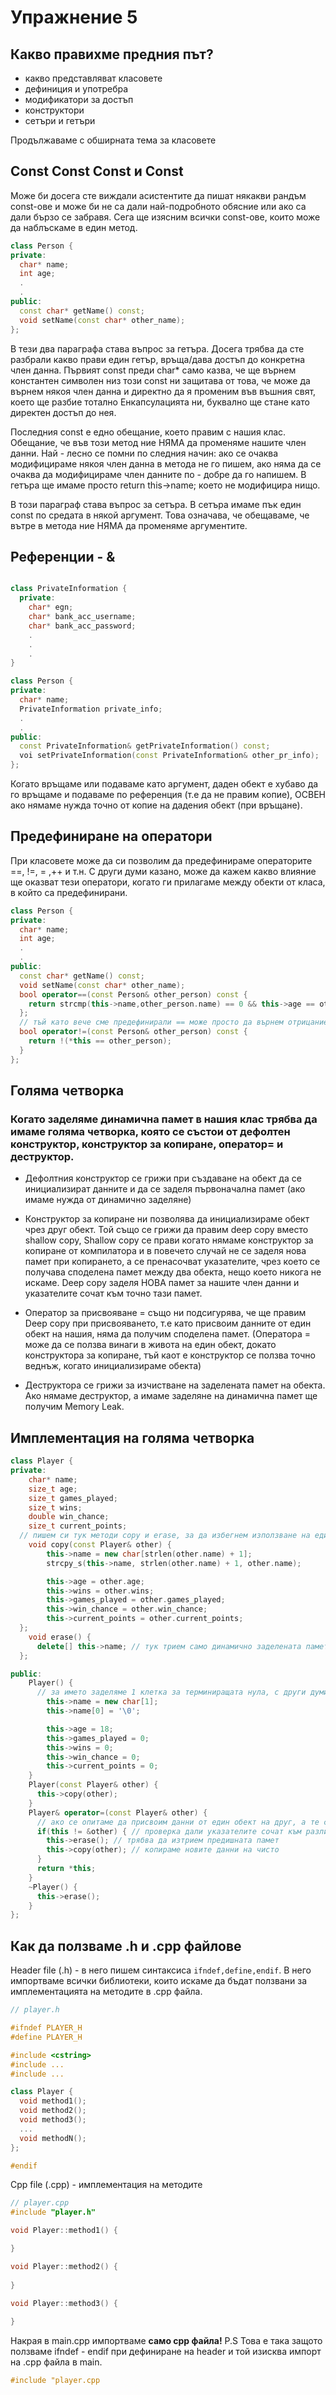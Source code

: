 # Упражнение 5

## Какво правихме предния път?
- какво представляват класовете
- дефиниция и употребра
- модификатори за достъп
- конструктори
- сетъри и гетъри

Продължаваме с обширната тема за класовете

## Const Const Const и Const 
Може би досега сте виждали асистентите да пишат някакви рандъм const-ове и може би не са дали най-подробното обясние или ако са дали бързо се забравя. Сега ще изясним всички const-ове, които може да наблъскаме в един метод.

```c++
class Person {
private:
  char* name;
  int age;
  .
  .
public:
  const char* getName() const;
  void setName(const char* other_name);
};
```

В тези два параграфа става въпрос за гетъра.
Досега трябва да сте разбрали какво прави един гетър, връща/дава достъп до конкретна член данна. Първият const преди char* само казва, че ще върнем константен символен низ този const ни защитава от това, че може да върнем някоя член данна и директно да я променим във въшния свят, което ще разбие тотално Енкапсулацията ни, буквално ще стане като директен достъп до нея. 

Последния const е едно обещание, което правим с нашия клас. Обещание, че във този метод ние НЯМА да променяме нашите член данни. Най - лесно се помни по следния начин: ако се очаква модифицираме някоя член данна в метода не го пишем, ако няма да се очаква да модифицираме член данните по - добре да го напишем. В гетъра ще имаме просто return this->name; което не модифицира нищо.

В този параграф става въпрос за сетъра.
В сетъра имаме пък един const по средата в някой аргумент. Това означава, че обещаваме, че вътре в метода ние НЯМА да променяме аргументите.

## Референции - &

```c++

class PrivateInformation {
  private:
    char* egn;
    char* bank_acc_username;
    char* bank_acc_password;
    .
    .
    .
}

class Person {
private:
  char* name;
  PrivateInformation private_info;
  .
  .
public:
  const PrivateInformation& getPrivateInformation() const;
  voi setPrivateInformation(const PrivateInformation& other_pr_info);
};
```

Когато връщаме или подаваме като аргумент, даден обект е хубаво да го връщаме и подаваме по референция (т.е да не правим копие), ОСВЕН ако нямаме нужда точно от копие на дадения обект (при връщане).


## Предефиниране на оператори
При класовете може да си позволим да предефинираме операторите ==, !=, = ,++ и т.н. С други думи казано, може да кажем какво влияние ще оказват тези оператори, когато ги прилагаме между обекти от класа, в който са предефинирани.

```c++
class Person {
private:
  char* name;
  int age;
  .
  .
public:
  const char* getName() const;
  void setName(const char* other_name);
  bool operator==(const Person& other_person) const {
    return strcmp(this->name,other_person.name) == 0 && this->age == other_person.age;
  };
  // тъй като вече сме предефинирали == може просто да върнем отрицанието му за != 
  bool operator!=(const Person& other_person) const {
    return !(*this == other_person); 
  }
};
```

## Голяма четворка 
### Когато заделяме динамична памет в нашия клас трябва да имаме голяма четворка, която се състои от дефолтен конструктор, конструктор за копиране, оператор= и деструктор. 
- Дефолтния конструктор се грижи при създаване на обект да се инициализират данните и да се заделя първоначална памет (ако имаме нужда от динамично заделяне)

- Конструктор за копиране ни позволява да инициализираме обект чрез друг обект.
Той също се грижи да правим deep copy вместо shallow copy, Shallow copy се прави когато нямаме конструктор за копиране от компилатора и в повечето случай не се заделя нова памет при копирането, а се пренасочват указателите, чрез което се получава споделена памет между два обекта, нещо което никога не искаме. Deep copy заделя НОВА памет за нашите член данни и указателите сочат към точно тази памет.

- Оператор за присвояване = също ни подсигурява, че ще правим Deep copy при присвояването, т.е като присвоим данните от един обект на нашия, няма да получим споделена памет. (Оператора = може да се ползва винаги в живота на един обект, докато конструктора за копиране, тъй каот е конструктор се ползва точно веднъж, когато инициализираме обекта)

- Деструктора се грижи за изчистване на заделената памет на обекта. Ако нямаме деструктор, а имаме заделяне на динамична памет ще получим Memory Leak. 

## Имплементация на голяма четворка
``` c++
class Player {
private:
	char* name;
	size_t age;
	size_t games_played;
	size_t wins;
	double win_chance;
	size_t current_points;
  // пишем си тук методи copy и erase, за да избегнем използване на един и същ код на няколко места.
	void copy(const Player& other) {
    	this->name = new char[strlen(other.name) + 1];
	    strcpy_s(this->name, strlen(other.name) + 1, other.name);

	    this->age = other.age;
	    this->wins = other.wins;
	    this->games_played = other.games_played;
	    this->win_chance = other.win_chance;
	    this->current_points = other.current_points;
  };
	void erase() {
      delete[] this->name; // тук трием само динамично заделената памет
  };

public:
    Player() {
      // за името заделяме 1 клетка за терминиращата нула, с други думи при инициализиция без данни ще имаме играч с име "".
        this->name = new char[1]; 
	    this->name[0] = '\0';

	    this->age = 18;
  	    this->games_played = 0;
	    this->wins = 0;
	    this->win_chance = 0;
	    this->current_points = 0;
    }
    Player(const Player& other) {
      this->copy(other);
    }
    Player& operator=(const Player& other) {
      // ако се опитаме да присвоим данни от един обект на друг, а те са един и същи обект ще получим грешка без тази проверка.
      if(this != &other) { // проверка дали указателите сочат към различни места
        this->erase(); // трябва да изтрием предишната памет
        this->copy(other); // копираме новите данни на чисто
      }
      return *this;
    }
    ~Player() {
      this->erase();
    }
};
```

## Как да ползваме .h и .cpp файлове

Header file (.h) - в него пишем синтаксиса `ifndef,define,endif`. В него импортваме всички библиотеки, които искаме да бъдат ползвани за имплементацията на методите в .cpp файла.
```c++
// player.h

#ifndef PLAYER_H
#define PLAYER_H

#include <cstring>
#include ...
#include ...

class Player {
  void method1();
  void method2();
  void method3();
  ...
  void methodN();
};

#endif
```

Cpp file (.cpp) - имплементация на методите

```c++
// player.cpp
#include "player.h"

void Player::method1() {

}

void Player::method2() {
  
}

void Player::method3() {
  
}
```

Накрая в main.cpp импортваме **само cpp файла!** 
P.S Това е така защото ползваме ifndef - endif при дефиниране на header и той изисква импорт на .cpp файла в main.

```c++
#include "player.cpp
```